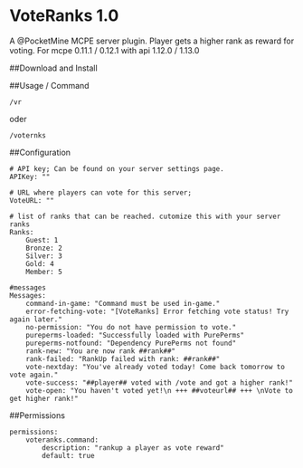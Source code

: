 # VoteRanks 1.0

A @PocketMine MCPE server plugin. Player gets a higher rank as reward for voting.
For mcpe 0.11.1 / 0.12.1 with api 1.12.0 / 1.13.0 

##Download and Install


##Usage / Command

```
/vr
```

oder

```
/voternks
```

##Configuration

```
# API key; Can be found on your server settings page.
APIKey: ""

# URL where players can vote for this server;
VoteURL: ""

# list of ranks that can be reached. cutomize this with your server ranks
Ranks:
    Guest: 1
    Bronze: 2
    Silver: 3
    Gold: 4
    Member: 5

#messages
Messages:
    command-in-game: "Command must be used in-game."
    error-fetching-vote: "[VoteRanks] Error fetching vote status! Try again later."
    no-permission: "You do not have permission to vote."
    pureperms-loaded: "Successfully loaded with PurePerms"
    pureperms-notfound: "Dependency PurePerms not found"
    rank-new: "You are now rank ##rank##"
    rank-failed: "RankUp failed with rank: ##rank##"
    vote-nextday: "You've already voted today! Come back tomorrow to vote again."
    vote-success: "##player## voted with /vote and got a higher rank!"
    vote-open: "You haven't voted yet!\n +++ ##voteurl## +++ \nVote to get higher rank!"
```

##Permissions

```
permissions:
    voteranks.command:
        description: "rankup a player as vote reward"
        default: true
```